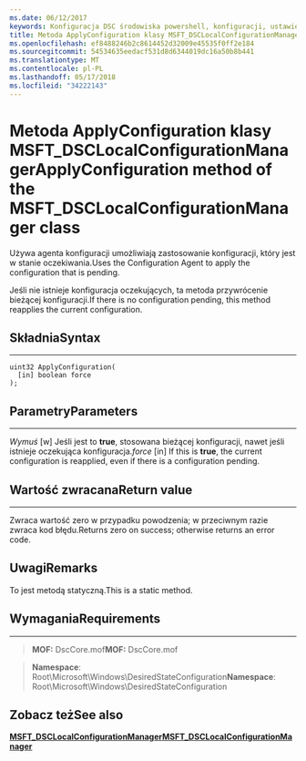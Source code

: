 ```yaml
---
ms.date: 06/12/2017
keywords: Konfiguracja DSC środowiska powershell, konfiguracji, ustawienia
title: Metoda ApplyConfiguration klasy MSFT_DSCLocalConfigurationManager
ms.openlocfilehash: ef8488246b2c8614452d32009e45535f0ff2e184
ms.sourcegitcommit: 54534635eedacf531d8d6344019dc16a50b8b441
ms.translationtype: MT
ms.contentlocale: pl-PL
ms.lasthandoff: 05/17/2018
ms.locfileid: "34222143"
---
```

# <a name="applyconfiguration-method-of-the-msftdsclocalconfigurationmanager-class"></a><span data-ttu-id="f8a04-103">Metoda ApplyConfiguration klasy MSFT_DSCLocalConfigurationManager</span><span class="sxs-lookup"><span data-stu-id="f8a04-103">ApplyConfiguration method of the MSFT_DSCLocalConfigurationManager class</span></span>

<span data-ttu-id="f8a04-104">Używa agenta konfiguracji umożliwiają zastosowanie konfiguracji, który jest w stanie oczekiwania.</span><span class="sxs-lookup"><span data-stu-id="f8a04-104">Uses the Configuration Agent to apply the configuration that is pending.</span></span>

<span data-ttu-id="f8a04-105">Jeśli nie istnieje konfiguracja oczekujących, ta metoda przywrócenie bieżącej konfiguracji.</span><span class="sxs-lookup"><span data-stu-id="f8a04-105">If there is no configuration pending, this method reapplies the current configuration.</span></span>


## <a name="syntax"></a><span data-ttu-id="f8a04-106">Składnia</span><span class="sxs-lookup"><span data-stu-id="f8a04-106">Syntax</span></span>
------

```mof
uint32 ApplyConfiguration(
  [in] boolean force
);
```

## <a name="parameters"></a><span data-ttu-id="f8a04-107">Parametry</span><span class="sxs-lookup"><span data-stu-id="f8a04-107">Parameters</span></span>
----------

<span data-ttu-id="f8a04-108">*Wymuś* \[w\] Jeśli jest to **true**, stosowana bieżącej konfiguracji, nawet jeśli istnieje oczekująca konfiguracja.</span><span class="sxs-lookup"><span data-stu-id="f8a04-108">*force* \[in\] If this is **true**, the current configuration is reapplied, even if there is a configuration pending.</span></span>

## <a name="return-value"></a><span data-ttu-id="f8a04-109">Wartość zwracana</span><span class="sxs-lookup"><span data-stu-id="f8a04-109">Return value</span></span>
------------

<span data-ttu-id="f8a04-110">Zwraca wartość zero w przypadku powodzenia; w przeciwnym razie zwraca kod błędu.</span><span class="sxs-lookup"><span data-stu-id="f8a04-110">Returns zero on success; otherwise returns an error code.</span></span>

## <a name="remarks"></a><span data-ttu-id="f8a04-111">Uwagi</span><span class="sxs-lookup"><span data-stu-id="f8a04-111">Remarks</span></span>

<span data-ttu-id="f8a04-112">To jest metodą statyczną.</span><span class="sxs-lookup"><span data-stu-id="f8a04-112">This is a static method.</span></span>

## <a name="requirements"></a><span data-ttu-id="f8a04-113">Wymagania</span><span class="sxs-lookup"><span data-stu-id="f8a04-113">Requirements</span></span>
------------
><span data-ttu-id="f8a04-114">**MOF:** DscCore.mof</span><span class="sxs-lookup"><span data-stu-id="f8a04-114">**MOF:** DscCore.mof</span></span>

><span data-ttu-id="f8a04-115">**Namespace**: Root\Microsoft\Windows\DesiredStateConfiguration</span><span class="sxs-lookup"><span data-stu-id="f8a04-115">**Namespace**: Root\Microsoft\Windows\DesiredStateConfiguration</span></span>


## <a name="see-also"></a><span data-ttu-id="f8a04-116">Zobacz też</span><span class="sxs-lookup"><span data-stu-id="f8a04-116">See also</span></span>


[<span data-ttu-id="f8a04-117">**MSFT_DSCLocalConfigurationManager**</span><span class="sxs-lookup"><span data-stu-id="f8a04-117">**MSFT_DSCLocalConfigurationManager**</span></span>](msft-dsclocalconfigurationmanager.md)